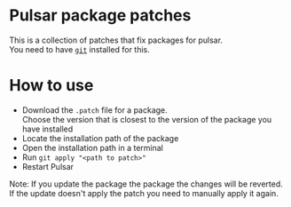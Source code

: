 # Pulsar package patches

This is a collection of patches that fix packages for pulsar. \
You need to have [`git`](https://git-scm.com/downloads) installed for this.

# How to use

* Download the `.patch` file for a package. \
  Choose the version that is closest to the version of the package you have installed
* Locate the installation path of the package
* Open the installation path in a terminal
* Run `git apply "<path to patch>"`
* Restart Pulsar

Note: If you update the package the package the changes will be reverted.\
If the update doesn't apply the patch you need to manually apply it again.
